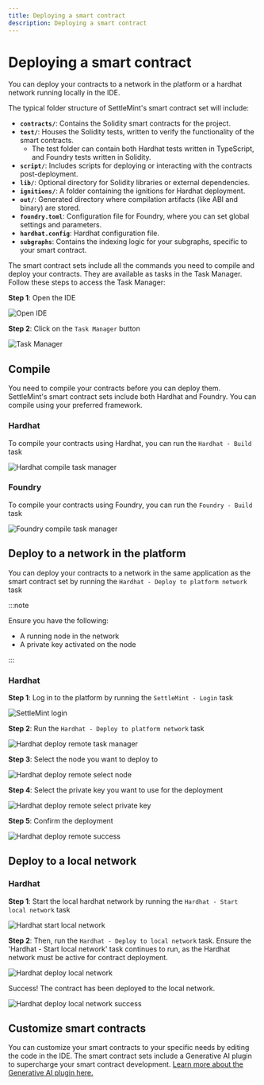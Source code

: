 ```yaml
---
title: Deploying a smart contract
description: Deploying a smart contract
---
```


# Deploying a smart contract

You can deploy your contracts to a network in the platform or a hardhat network running locally in the IDE.

The typical folder structure of SettleMint's smart contract set will include:

- **`contracts/`**: Contains the Solidity smart contracts for the project.
- **`test/`**: Houses the Solidity tests, written to verify the functionality of the smart contracts.
  - The test folder can contain both Hardhat tests written in TypeScript, and Foundry tests written in Solidity.
- **`script/`**: Includes scripts for deploying or interacting with the contracts post-deployment.
- **`lib/`**: Optional directory for Solidity libraries or external dependencies.
- **`ignitions/`**: A folder containing the ignitions for Hardhat deployment.
- **`out/`**: Generated directory where compilation artifacts (like ABI and binary) are stored.
- **`foundry.toml`**: Configuration file for Foundry, where you can set global settings and parameters.
- **`hardhat.config`**: Hardhat configuration file.
- **`subgraphs`**: Contains the indexing logic for your subgraphs, specific to your smart contract.

The smart contract sets include all the commands you need to compile and deploy your contracts. They are available as tasks in the Task Manager. Follow these steps to access the Task Manager:

**Step 1**: Open the IDE

![Open IDE](../../../../../static/img/deploy-scs/open-ide.png)

**Step 2**: Click on the `Task Manager` button

![Task Manager](../../../../../static/img/deploy-scs/task-manager.png)

## Compile

You need to compile your contracts before you can deploy them. SettleMint's smart contract sets include both Hardhat and Foundry. You can compile using your preferred framework.

### Hardhat

To compile your contracts using Hardhat, you can run the `Hardhat - Build` task

![Hardhat compile task manager](../../../../../static/img/deploy-scs/hardhat-build.png)

### Foundry

To compile your contracts using Foundry, you can run the `Foundry - Build` task

![Foundry compile task manager](../../../../../static/img/deploy-scs/foundry-build.png)

## Deploy to a network in the platform

You can deploy your contracts to a network in the same application as the smart contract set by running the `Hardhat - Deploy to platform network` task

:::note

Ensure you have the following:

- A running node in the network
- A private key activated on the node

:::

### Hardhat

**Step 1**: Log in to the platform by running the `SettleMint - Login` task

![SettleMint login](../../../../../static/img/deploy-scs/settlemint-login.png)

**Step 2**: Run the `Hardhat - Deploy to platform network` task

![Hardhat deploy remote task manager](../../../../../static/img/deploy-scs/hardhat-deploy-remote.png)

**Step 3**: Select the node you want to deploy to

![Hardhat deploy remote select node](../../../../../static/img/deploy-scs/hardhat-deploy-remote-select-node.png)

**Step 4**: Select the private key you want to use for the deployment

![Hardhat deploy remote select private key](../../../../../static/img/deploy-scs/hardhat-deploy-remote-select-private-key.png)

**Step 5**: Confirm the deployment

![Hardhat deploy remote success](../../../../../static/img/deploy-scs/hardhat-deploy-remote-success.png)

## Deploy to a local network

### Hardhat

**Step 1**: Start the local hardhat network by running the `Hardhat - Start local network` task

![Hardhat start local network](../../../../../static/img/deploy-scs/hardhat-start-local-network.png)

**Step 2**: Then, run the `Hardhat - Deploy to local network` task. Ensure the 'Hardhat - Start local network' task continues to run, as the Hardhat network must be active for contract deployment.

![Hardhat deploy local network](../../../../../static/img/deploy-scs/hardhat-deploy-local-network.png)

Success! The contract has been deployed to the local network.

![Hardhat deploy local network success](../../../../../static/img/deploy-scs/hardhat-deploy-local-success.png)

## Customize smart contracts

You can customize your smart contracts to your specific needs by editing the code in the IDE. The smart contract sets include a Generative AI plugin to supercharge your smart contract development. [Learn more about the Generative AI plugin here.](./5_AI_plugin.md)
